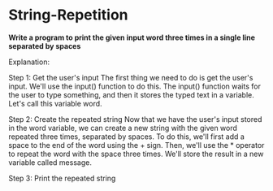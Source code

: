 # String-Repetition

**Write a program to print the given input word three times in a single line separated by spaces**

Explanation:

Step 1: Get the user's input
The first thing we need to do is get the user's input. We'll use the input() function to do this. The input() function waits for the user to type something, and then it stores the typed text in a variable. Let's call this variable word.

Step 2: Create the repeated string
Now that we have the user's input stored in the word variable, we can create a new string with the given word repeated three times, separated by spaces. To do this, we'll first add a space to the end of the word using the + sign. Then, we'll use the * operator to repeat the word with the space three times. We'll store the result in a new variable called message.

Step 3: Print the repeated string
